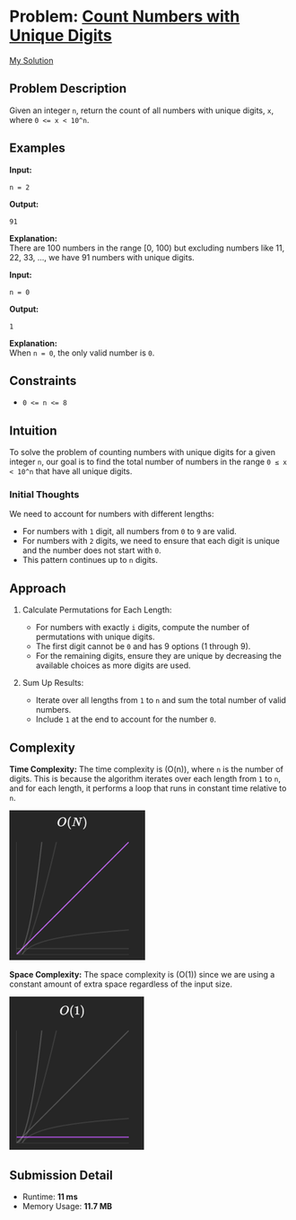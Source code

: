 # Problem: [Count Numbers with Unique Digits](https://leetcode.com/problems/count-numbers-with-unique-digits/description/)

[My Solution](https://leetcode.com/problems/count-numbers-with-unique-digits/solutions/5765073/unique-digit-number-counter-with-on-time-complexity/)

## Problem Description
Given an integer `n`, return the count of all numbers with unique digits, `x`, where `0 <= x < 10^n`.

## Examples
**Input:**
```
n = 2
```
**Output:**
```
91
```
**Explanation:**  
There are 100 numbers in the range [0, 100) but excluding numbers like 11, 22, 33, ..., we have 91 numbers with unique digits.

**Input:**
```
n = 0
```
**Output:**
```
1
```
**Explanation:**  
When `n = 0`, the only valid number is `0`.

## Constraints
- `0 <= n <= 8`

## Intuition
To solve the problem of counting numbers with unique digits for a given integer `n`, our goal is to find the total number of numbers in the range `0 ≤ x < 10^n` that have all unique digits.

### Initial Thoughts
We need to account for numbers with different lengths:
- For numbers with `1` digit, all numbers from `0` to `9` are valid.
- For numbers with `2` digits, we need to ensure that each digit is unique and the number does not start with `0`.
- This pattern continues up to `n` digits.

## Approach
1. Calculate Permutations for Each Length:
    - For numbers with exactly `i` digits, compute the number of permutations with unique digits.
    - The first digit cannot be `0` and has 9 options (1 through 9).
    - For the remaining digits, ensure they are unique by decreasing the available choices as more digits are used.

2. Sum Up Results:
    - Iterate over all lengths from `1` to `n` and sum the total number of valid numbers.
    - Include `1` at the end to account for the number `0`.

## Complexity
**Time Complexity:**
The time complexity is (O(n)), where `n` is the number of digits. This is because the algorithm iterates over each length from `1` to `n`, and for each length, it performs a loop that runs in constant time relative to `n`.

![alt text](image.png)

**Space Complexity:**
The space complexity is (O(1)) since we are using a constant amount of extra space regardless of the input size.

![alt text](image-1.png)

## Submission Detail
- Runtime: **11 ms**
- Memory Usage: **11.7 MB**
